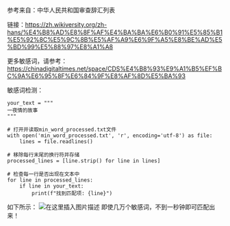 参考来自：中华人民共和国审查辞汇列表

链接：https://zh.wikiversity.org/zh-hans/%E4%B8%AD%E8%8F%AF%E4%BA%BA%E6%B0%91%E5%85%B1%E5%92%8C%E5%9C%8B%E5%AF%A9%E6%9F%A5%E8%BE%AD%E5%BD%99%E5%88%97%E8%A1%A8


更多敏感词，请参考：
https://chinadigitaltimes.net/space/CDS%E4%B8%93%E9%A1%B5%EF%BC%9A%E6%95%8F%E6%84%9F%E8%AF%8D%E5%BA%93


敏感词检测：

```clike
your_text = """
一夜情的故事
"""

# 打开并读取min_word_processed.txt文件
with open('min_word_processed.txt', 'r', encoding='utf-8') as file:
    lines = file.readlines()

# 移除每行末尾的换行符并存储
processed_lines = [line.strip() for line in lines]

# 检查每一行是否出现在文本中
for line in processed_lines:
    if line in your_text:
        print(f"找到匹配项: {line}")

```
如下所示：
![在这里插入图片描述](https://img-blog.csdnimg.cn/direct/b9176097a09e49e193626f9060f5a98a.png)
即使几万个敏感词，不到一秒钟即可匹配出来！
